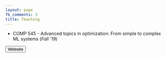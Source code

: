 ```yaml
---
layout: page
fb_comments: 3
title: Teaching
---
```


* COMP 545 - Advanced topics in optimization: From simple to complex ML systems (*Fall '19*)

<button id="COMP545"> Website </button>
